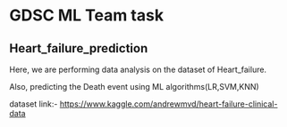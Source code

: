 # GDSC ML Team task 

## Heart_failure_prediction

Here, we are performing data analysis on the dataset of Heart_failure.

Also, predicting the Death event using ML algorithms(LR,SVM,KNN)

dataset link:- https://www.kaggle.com/andrewmvd/heart-failure-clinical-data
